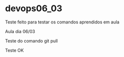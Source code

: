 # devops06_03

Teste feito para testar os comandos aprendidos em aula


Aula dia 06/03


Teste do comando git pull

Teste OK



